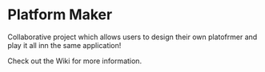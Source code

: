 # Platform Maker

Collaborative project which allows users to design their own platofrmer and play it all inn the same application!

Check out the Wiki for more information.
